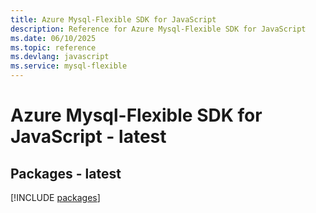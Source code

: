 ```yaml
---
title: Azure Mysql-Flexible SDK for JavaScript
description: Reference for Azure Mysql-Flexible SDK for JavaScript
ms.date: 06/10/2025
ms.topic: reference
ms.devlang: javascript
ms.service: mysql-flexible
---
```

# Azure Mysql-Flexible SDK for JavaScript - latest
## Packages - latest
[!INCLUDE [packages](mysql-flexible-index.md)]